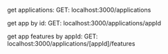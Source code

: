 get applications:
GET: localhost:3000/applications

get app by id:
GET: localhost:3000/applications/appId

get app features by appId:
GET: localhost:3000/applications/[appId]/features

